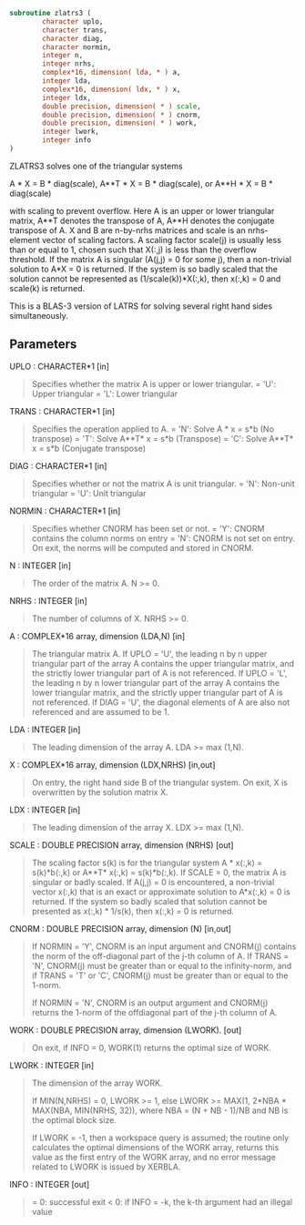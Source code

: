 ```fortran
subroutine zlatrs3 (
        character uplo,
        character trans,
        character diag,
        character normin,
        integer n,
        integer nrhs,
        complex*16, dimension( lda, * ) a,
        integer lda,
        complex*16, dimension( ldx, * ) x,
        integer ldx,
        double precision, dimension( * ) scale,
        double precision, dimension( * ) cnorm,
        double precision, dimension( * ) work,
        integer lwork,
        integer info
)
```

ZLATRS3 solves one of the triangular systems

A \* X = B \* diag(scale),  A\*\*T \* X = B \* diag(scale), or
A\*\*H \* X = B \* diag(scale)

with scaling to prevent overflow.  Here A is an upper or lower
triangular matrix, A\*\*T denotes the transpose of A, A\*\*H denotes the
conjugate transpose of A. X and B are n-by-nrhs matrices and scale
is an nrhs-element vector of scaling factors. A scaling factor scale(j)
is usually less than or equal to 1, chosen such that X(:,j) is less
than the overflow threshold. If the matrix A is singular (A(j,j) = 0
for some j), then a non-trivial solution to A\*X = 0 is returned. If
the system is so badly scaled that the solution cannot be represented
as (1/scale(k))\*X(:,k), then x(:,k) = 0 and scale(k) is returned.

This is a BLAS-3 version of LATRS for solving several right
hand sides simultaneously.

## Parameters
UPLO : CHARACTER\*1 [in]
> Specifies whether the matrix A is upper or lower triangular.
> = 'U':  Upper triangular
> = 'L':  Lower triangular

TRANS : CHARACTER\*1 [in]
> Specifies the operation applied to A.
> = 'N':  Solve A \* x = s\*b  (No transpose)
> = 'T':  Solve A\*\*T\* x = s\*b  (Transpose)
> = 'C':  Solve A\*\*T\* x = s\*b  (Conjugate transpose)

DIAG : CHARACTER\*1 [in]
> Specifies whether or not the matrix A is unit triangular.
> = 'N':  Non-unit triangular
> = 'U':  Unit triangular

NORMIN : CHARACTER\*1 [in]
> Specifies whether CNORM has been set or not.
> = 'Y':  CNORM contains the column norms on entry
> = 'N':  CNORM is not set on entry.  On exit, the norms will
> be computed and stored in CNORM.

N : INTEGER [in]
> The order of the matrix A.  N >= 0.

NRHS : INTEGER [in]
> The number of columns of X.  NRHS >= 0.

A : COMPLEX\*16 array, dimension (LDA,N) [in]
> The triangular matrix A.  If UPLO = 'U', the leading n by n
> upper triangular part of the array A contains the upper
> triangular matrix, and the strictly lower triangular part of
> A is not referenced.  If UPLO = 'L', the leading n by n lower
> triangular part of the array A contains the lower triangular
> matrix, and the strictly upper triangular part of A is not
> referenced.  If DIAG = 'U', the diagonal elements of A are
> also not referenced and are assumed to be 1.

LDA : INTEGER [in]
> The leading dimension of the array A.  LDA >= max (1,N).

X : COMPLEX\*16 array, dimension (LDX,NRHS) [in,out]
> On entry, the right hand side B of the triangular system.
> On exit, X is overwritten by the solution matrix X.

LDX : INTEGER [in]
> The leading dimension of the array X.  LDX >= max (1,N).

SCALE : DOUBLE PRECISION array, dimension (NRHS) [out]
> The scaling factor s(k) is for the triangular system
> A \* x(:,k) = s(k)\*b(:,k)  or  A\*\*T\* x(:,k) = s(k)\*b(:,k).
> If SCALE = 0, the matrix A is singular or badly scaled.
> If A(j,j) = 0 is encountered, a non-trivial vector x(:,k)
> that is an exact or approximate solution to A\*x(:,k) = 0
> is returned. If the system so badly scaled that solution
> cannot be presented as x(:,k) \* 1/s(k), then x(:,k) = 0
> is returned.

CNORM : DOUBLE PRECISION array, dimension (N) [in,out]
> 
> If NORMIN = 'Y', CNORM is an input argument and CNORM(j)
> contains the norm of the off-diagonal part of the j-th column
> of A.  If TRANS = 'N', CNORM(j) must be greater than or equal
> to the infinity-norm, and if TRANS = 'T' or 'C', CNORM(j)
> must be greater than or equal to the 1-norm.
> 
> If NORMIN = 'N', CNORM is an output argument and CNORM(j)
> returns the 1-norm of the offdiagonal part of the j-th column
> of A.

WORK : DOUBLE PRECISION array, dimension (LWORK). [out]
> On exit, if INFO = 0, WORK(1) returns the optimal size of
> WORK.

LWORK : INTEGER [in]
> The dimension of the array WORK.
> 
> If MIN(N,NRHS) = 0, LWORK >= 1, else
> LWORK >= MAX(1, 2\*NBA \* MAX(NBA, MIN(NRHS, 32)), where
> NBA = (N + NB - 1)/NB and NB is the optimal block size.
> 
> If LWORK = -1, then a workspace query is assumed; the routine
> only calculates the optimal dimensions of the WORK array, returns
> this value as the first entry of the WORK array, and no error
> message related to LWORK is issued by XERBLA.

INFO : INTEGER [out]
> = 0:  successful exit
> < 0:  if INFO = -k, the k-th argument had an illegal value
